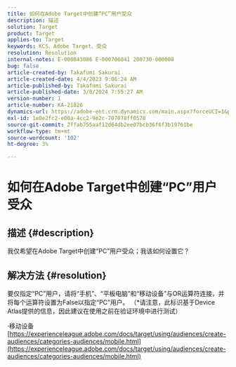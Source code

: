 ```yaml
---
title: 如何在Adobe Target中创建“PC”用户受众
description: 描述
solution: Target
product: Target
applies-to: Target
keywords: KCS、Adobe Target、受众
resolution: Resolution
internal-notes: E-000843086 E-000706041 200730-000008
bug: false
article-created-by: Takafumi Sakurai
article-created-date: 4/4/2023 9:06:24 AM
article-published-by: Takafumi Sakurai
article-published-date: 3/8/2024 7:55:27 AM
version-number: 1
article-number: KA-21826
dynamics-url: https://adobe-ent.crm.dynamics.com/main.aspx?forceUCI=1&pagetype=entityrecord&etn=knowledgearticle&id=e3ecdcf4-c7d2-ed11-a7c7-6045bd006ce9
exl-id: 1e0e2fc2-e00a-4cc2-9e2c-707078ff0578
source-git-commit: 2ffab755aaf12d64db2ee07bcb36f6f3b19761be
workflow-type: tm+mt
source-wordcount: '102'
ht-degree: 3%

---
```


# 如何在Adobe Target中创建“PC”用户受众

## 描述 {#description}

我仅希望在Adobe Target中创建“PC”用户受众；我该如何设置它？

## 解决方法 {#resolution}


要仅指定“PC”用户，请将“手机”、“平板电脑”和“移动设备”与OR运算符连接，并将每个运算符设置为False以指定“PC”用户。 （\*请注意，此标识基于Device Atlas提供的信息，因此建议在使用之前在验证环境中进行测试）

·移动设备
[https://experienceleague.adobe.com/docs/target/using/audiences/create-audiences/categories-audiences/mobile.html](https://experienceleague.adobe.com/docs/target/using/audiences/create-audiences/categories-audiences/mobile.html)

